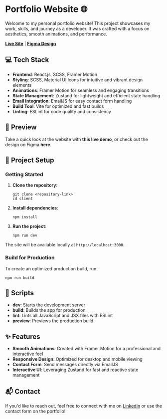 # Portfolio Website 🌐

Welcome to my personal portfolio website! This project showcases my work, skills, and journey as a developer. It was crafted with a focus on aesthetics, smooth animations, and performance.

[**Live Site**](https://portfolio.aswanth.online/) | [**Figma Design**](https://www.figma.com/design/CNpzE1kH5K6GevwLjmUler/Portfolio?node-id=0-1&node-type=canvas&t=fkSrPX2Vaws1odpi-0)

## 💻 Tech Stack

- **Frontend**: React.js, SCSS, Framer Motion
- **Styling**: SCSS, Material UI Icons for intuitive and vibrant design elements
- **Animations**: Framer Motion for seamless and engaging transitions
- **State Management**: Zustand for lightweight and efficient state handling
- **Email Integration**: EmailJS for easy contact form handling
- **Build Tool**: Vite for optimized and fast builds
- **Linting**: ESLint for code quality and consistency

## 🎥 Preview

Take a quick look at the website with **this live demo**, or check out the design on Figma **here**.

## 📂 Project Setup

### Getting Started

1. **Clone the repository**:

   ```
   git clone <repository-link> 
   cd client
   ```

2. **Install dependencies**:

   ```
   npm install
   ```

3. **Run the project**:

   ```
   npm run dev
   ```

The site will be available locally at `http://localhost:3000`.

### Build for Production

To create an optimized production build, run:

```
npm run build
```

## 📜 Scripts

- **dev**: Starts the development server
- **build**: Builds the app for production
- **lint**: Lints all JavaScript and JSX files with ESLint
- **preview**: Previews the production build

## ✨ Features

- **Smooth Animations**: Created with Framer Motion for a professional and interactive feel
- **Responsive Design**: Optimized for desktop and mobile viewing
- **Contact Form**: Send messages directly via EmailJS
- **Interactive UI**: Leveraging Zustand for fast and reactive state management

## 📬 Contact

If you'd like to reach out, feel free to connect with me on [LinkedIn](https://linkedin.com/in/aswanth) or use the contact form on the portfolio!